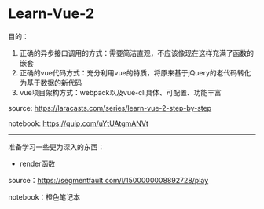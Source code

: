# Learn-Vue-2

目的：
1. 正确的异步接口调用的方式：需要简洁直观，不应该像现在这样充满了函数的嵌套
2. 正确的vue代码方式：充分利用vue的特质，将原来基于jQuery的老代码转化为基于数据的新代码
3. vue项目架构方式：webpack以及vue-cli具体、可配置、功能丰富

source: https://laracasts.com/series/learn-vue-2-step-by-step

notebook: https://quip.com/uYtUAtgmANVt

---

准备学习一些更为深入的东西：
- render函数
    
source：https://segmentfault.com/l/1500000008892728/play

notebook：橙色笔记本